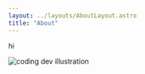 ```yaml
---
layout: ../layouts/AboutLayout.astro
title: "About"
---
```


hi

<div>
  <img src="/assets/dev.svg" class="sm:w-1/2 mx-auto" alt="coding dev illustration">
</div>


